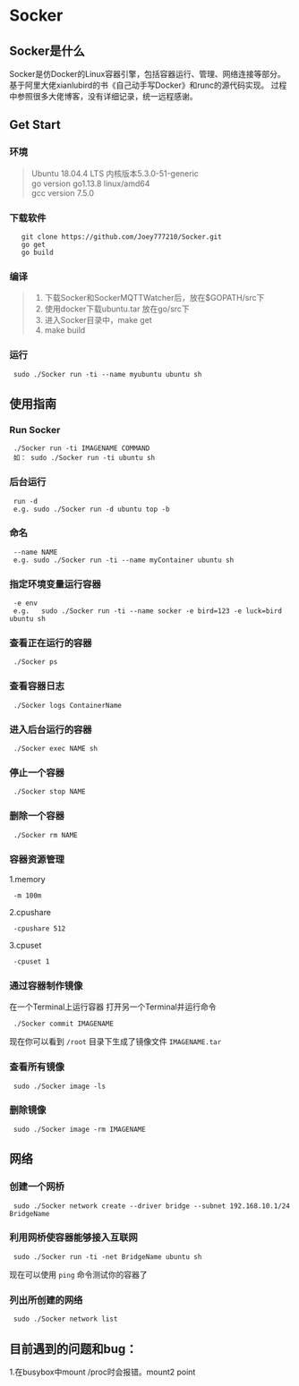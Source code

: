 # Socker  
## Socker是什么
  Socker是仿Docker的Linux容器引擎，包括容器运行、管理、网络连接等部分。基于阿里大佬xianlubird的书《自己动手写Docker》和runc的源代码实现。
  过程中参照很多大佬博客，没有详细记录，统一远程感谢。
## Get Start
### 环境  

> Ubuntu 18.04.4 LTS 内核版本5.3.0-51-generic    
> go version go1.13.8 linux/amd64  
> gcc version 7.5.0  

### 下载软件  
 ```
	git clone https://github.com/Joey777210/Socker.git
	go get
	go build
```
### 编译
> 1. 下载Socker和SockerMQTTWatcher后，放在$GOPATH/src下   
> 2. 使用docker下载ubuntu.tar 放在go/src下  
> 3. 进入Socker目录中，make get  
> 4. make build  

### 运行  

```
 sudo ./Socker run -ti --name myubuntu ubuntu sh
```

## 使用指南  
### Run Socker    
```
 ./Socker run -ti IMAGENAME COMMAND  
 如： sudo ./Socker run -ti ubuntu sh
```
### 后台运行  
```
 run -d
 e.g. sudo ./Socker run -d ubuntu top -b  
```
### 命名  
```
 --name NAME
 e.g. sudo ./Socker run -ti --name myContainer ubuntu sh    
```
### 指定环境变量运行容器  
```
 -e env  
 e.g.   sudo ./Socker run -ti --name socker -e bird=123 -e luck=bird ubuntu sh  
```

### 查看正在运行的容器    
```
 ./Socker ps
``` 
### 查看容器日志  
```
 ./Socker logs ContainerName   
```
### 进入后台运行的容器  
```
 ./Socker exec NAME sh    
```
### 停止一个容器  
```
 ./Socker stop NAME
```
### 删除一个容器  
``` 
 ./Socker rm NAME   
```
### 容器资源管理  
1.memory  
```
 -m 100m   
```
2.cpushare
``` 
 -cpushare 512
```
3.cpuset  
``` 
 -cpuset 1   
```
### 通过容器制作镜像  
在一个Terminal上运行容器
打开另一个Terminal并运行命令
``` 
 ./Socker commit IMAGENAME  
```
现在你可以看到 `/root` 目录下生成了镜像文件 `IMAGENAME.tar`  

### 查看所有镜像   
``` 
 sudo ./Socker image -ls  
```
### 删除镜像  
```
 sudo ./Socker image -rm IMAGENAME  
```
## 网络
### 创建一个网桥
```
 sudo ./Socker network create --driver bridge --subnet 192.168.10.1/24 BridgeName  
```
### 利用网桥使容器能够接入互联网
``` 
 sudo ./Socker run -ti -net BridgeName ubuntu sh  
```
现在可以使用 `ping` 命令测试你的容器了  
### 列出所创建的网络
``` 
 sudo ./Socker network list
```


## 目前遇到的问题和bug：  
  1.在busybox中mount /proc时会报错。mount2 point  
